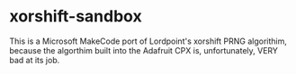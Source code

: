 # xorshift-sandbox

This is a Microsoft MakeCode port of Lordpoint's xorshift PRNG algorithim, because the algorthim built into the Adafruit CPX is, unfortunately, VERY bad at its job.
                
